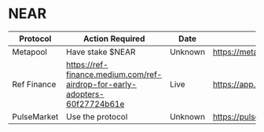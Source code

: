 # NEAR

| Protocol    | Action Required                                              | Date    | Site                             | Twitter                          | Note                                                         |
| ----------- | ------------------------------------------------------------ | ------- | -------------------------------- | -------------------------------- | ------------------------------------------------------------ |
| Metapool    | Have stake $NEAR                                             | Unknown | https://metapool.app/            | https://twitter.com/meta_pool    | Spéculative                                                  |
| Ref Finance | https://ref-finance.medium.com/ref-airdrop-for-early-adopters-60f27724b61e | Live    | https://app.ref.finance/         | https://twitter.com/finance_ref  | https://ref-finance.medium.com/ref-airdrop-for-early-adopters-60f27724b61e |
| PulseMarket | Use the protocol                                             | Unknown | https://pulsemarket.eth.link/#!/ | https://twitter.com/pulsemarkets | https://twitter.com/pulsemarkets/status/1446615959016460290  |